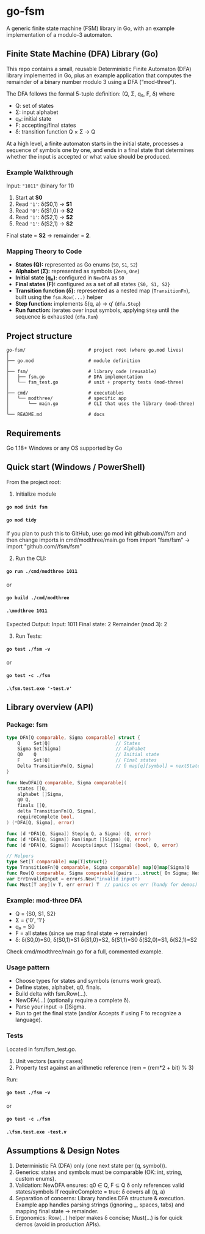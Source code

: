 
# go-fsm
A generic finite state machine (FSM) library in Go, with an example implementation of a modulo-3 automaton.

## Finite State Machine (DFA) Library (Go)

This repo contains a small, reusable Deterministic Finite Automaton (DFA) library implemented in Go, plus an example application that computes the remainder of a binary number modulo 3 using a DFA (“mod-three”).

The DFA follows the formal 5-tuple definition:
(Q, Σ, q₀, F, δ) where

* Q: set of states
* Σ: input alphabet
* q₀: initial state
* F: accepting/final states
* δ: transition function Q × Σ → Q

At a high level, a finite automaton starts in the initial state, processes a sequence of symbols one by one, and ends in a final state that determines whether the input is accepted or what value should be produced.

### Example Walkthrough

Input: `"1011"` (binary for 11)

1. Start at **S0**
2. Read `'1'`: δ(S0,1) → **S1**
3. Read `'0'`: δ(S1,0) → **S2**
4. Read `'1'`: δ(S2,1) → **S2**
5. Read `'1'`: δ(S2,1) → **S2**

Final state = **S2** → remainder = **2**.

### Mapping Theory to Code

* **States (Q):** represented as Go enums (`S0`, `S1`, `S2`)
* **Alphabet (Σ):** represented as symbols (`Zero`, `One`)
* **Initial state (q₀):** configured in `NewDFA` as `S0`
* **Final states (F):** configured as a set of all states `{S0, S1, S2}`
* **Transition function (δ):** represented as a nested map (`TransitionFn`), built using the `fsm.Row(...)` helper
* **Step function:** implements δ(q, a) → q′ (`dfa.Step`)
* **Run function:** iterates over input symbols, applying `Step` until the sequence is exhausted (`dfa.Run`)


## Project structure

```
go-fsm/                       # project root (where go.mod lives)
│
├── go.mod                    # module definition
│
├── fsm/                      # library code (reusable)
│   ├── fsm.go                # DFA implementation
│   └── fsm_test.go           # unit + property tests (mod-three)
│
├── cmd/                      # executables 
│   └── modthree/             # specific app
│       └── main.go           # CLI that uses the library (mod-three)
│
└── README.md                 # docs
```

## Requirements

Go 1.18+
Windows or any OS supported by Go


## Quick start (Windows / PowerShell)

From the project root:

1. Initialize module
#### `go mod init fsm`
#### `go mod tidy`

If you plan to push this to GitHub, use:
go mod init github.com/<yourname>/fsm
and then change imports in cmd/modthree/main.go from
import "fsm/fsm" → import "github.com/<yourname>/fsm/fsm"


2. Run the CLI:
#### `go run ./cmd/modthree 1011`
or
#### `go build ./cmd/modthree`
#### `.\modthree 1011`

Expected Output:
Input: 1011
Final state: 2
Remainder (mod 3): 2

3. Run Tests:
#### `go test ./fsm -v`
or
#### `go test -c ./fsm`
#### `.\fsm.test.exe '-test.v'`



## Library overview (API)

### Package: fsm

```go
type DFA[Q comparable, Sigma comparable] struct {
    Q     Set[Q]                        // States
    Sigma Set[Sigma]                    // Alphabet
    Q0    Q                             // Initial state
    F     Set[Q]                        // Final states
    Delta TransitionFn[Q, Sigma]        // δ map[q][symbol] = nextState
}

func NewDFA[Q comparable, Sigma comparable](
    states []Q,
    alphabet []Sigma,
    q0 Q,
    finals []Q,
    delta TransitionFn[Q, Sigma],
    requireComplete bool,
) (*DFA[Q, Sigma], error)

func (d *DFA[Q, Sigma]) Step(q Q, a Sigma) (Q, error)
func (d *DFA[Q, Sigma]) Run(input []Sigma) (Q, error)
func (d *DFA[Q, Sigma]) Accepts(input []Sigma) (bool, Q, error)

// Helpers
type Set[T comparable] map[T]struct{}
type TransitionFn[Q comparable, Sigma comparable] map[Q]map[Sigma]Q
func Row[Q comparable, Sigma comparable](pairs ...struct{ On Sigma; Next Q }) map[Sigma]Q
var ErrInvalidInput = errors.New("invalid input")
func Must[T any](v T, err error) T  // panics on err (handy for demos)
```

### Example: mod-three DFA

* Q = {S0, S1, S2}
* Σ = {'0', '1'}
* q₀ = S0
* F = all states (since we map final state → remainder)
* δ:
  δ(S0,0)=S0, δ(S0,1)=S1
  δ(S1,0)=S2, δ(S1,1)=S0
  δ(S2,0)=S1, δ(S2,1)=S2

Check cmd/modthree/main.go for a full, commented example.

### Usage pattern

* Choose types for states and symbols (enums work great).
* Define states, alphabet, q0, finals.
* Build delta with fsm.Row(...).
* NewDFA(...) (optionally require a complete δ).
* Parse your input → []Sigma.
* Run to get the final state (and/or Accepts if using F to recognize a language).


### Tests

Located in fsm/fsm_test.go.
1. Unit vectors (sanity cases)
2. Property test against an arithmetic reference (rem = (rem*2 + bit) % 3)

Run:
#### `go test ./fsm -v`
or
#### `go test -c ./fsm`
#### `.\fsm.test.exe -test.v`


## Assumptions & Design Notes

1. Deterministic FA (DFA) only (one next state per (q, symbol)).
2. Generics: states and symbols must be comparable (OK: int, string, custom enums).
3. Validation: NewDFA ensures:
    q0 ∈ Q, F ⊆ Q
    δ only references valid states/symbols
    If requireComplete = true: δ covers all (q, a)
4. Separation of concerns:
    Library handles DFA structure & execution.
    Example app handles parsing strings (ignoring _, spaces, tabs) and mapping final state → remainder.
5. Ergonomics: Row(...) helper makes δ concise; Must(...) is for quick demos (avoid in production APIs).
